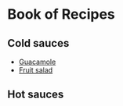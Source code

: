 # Book of Recipes

## Cold sauces
* [Guacamole](guacamole.md)
* [Fruit salad](fruit_salad.md)

## Hot sauces


